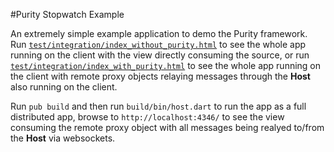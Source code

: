#Purity Stopwatch Example

An extremely simple example application to demo the Purity framework.
Run [`test/integration/index_without_purity.html`](http://0xor1.github.io/purity_stopwatch_example/without_purity/)
to see the whole app running on the client with the view directly
consuming the source, or run [`test/integration/index_with_purity.html`](http://0xor1.github.io/purity_stopwatch_example/)
to see the whole app running on the client with remote proxy objects
relaying messages through the **Host** also running on the client.

Run `pub build` and then run `build/bin/host.dart` to run the app as a full distributed
app, browse to `http://localhost:4346/` to see the view consuming the remote proxy object 
with all messages being realyed to/from the **Host** via websockets.
